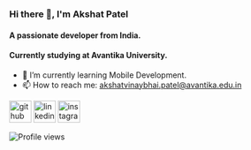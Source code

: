 

### Hi there 👋, I'm Akshat Patel
#### A passionate developer from India.
#### Currently studying at Avantika University.

- 🌱 I’m currently learning Mobile Development. 
- 📫 How to reach me: akshatvinaybhai.patel@avantika.edu.in 



[<img src='https://cdn.jsdelivr.net/npm/simple-icons@3.0.1/icons/github.svg' alt='github' height='40'>](https://github.com/Akshat5129)  [<img src='https://cdn.jsdelivr.net/npm/simple-icons@3.0.1/icons/linkedin.svg' alt='linkedin' height='40'>](https://www.linkedin.com/in/akshat-patel-41b05718b/)  [<img src='https://cdn.jsdelivr.net/npm/simple-icons@3.0.1/icons/instagram.svg' alt='instagram' height='40'>](https://www.instagram.com/akshat_chaudhary_11/)  

![Profile views](https://gpvc.arturio.dev/Akshat5129)  
